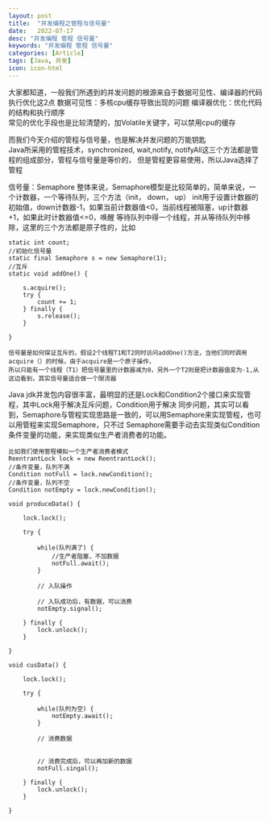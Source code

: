```yaml
---
layout: post
title:  "并发编程之管程与信号量"
date:   2022-07-17
desc: "并发编程 管程 信号量"
keywords: "并发编程 管程 信号量"
categories: [Article]
tags: [Java, 并发]
icon: icon-html
---
```


大家都知道，一般我们所遇到的并发问题的根源来自于数据可见性、编译器的代码执行优化这2点
数据可见性：多核cpu缓存导致出现的问题
编译器优化：优化代码的结构和执行顺序<br/>
常见的优化手段也是比较清楚的，加Volatile关键字，可以禁用cpu的缓存

而我们今天介绍的管程与信号量，也是解决并发问题的万能钥匙<br/>
Java所采用的管程技术，synchronized, wait,notify, notifyAll这三个方法都是管程的组成部分，管程与信号量是等价的，
但是管程更容易使用，所以Java选择了管程

信号量：Semaphore
整体来说，Semaphore模型是比较简单的，简单来说，一个计数器，一个等待队列，三个方法（init， down， up）
init用于设置计数器的初始值，down计数器-1，如果当前计数器值<0，当前线程被阻塞，up计数器+1，如果此时计数器值<=0，唤醒
等待队列中得一个线程，并从等待队列中移除，这里的三个方法都是原子性的，比如

    static int count;
    //初始化信号量
    static final Semaphore s = new Semaphore(1);
    //互斥
    static void addOne() {
    
        s.acquire();
        try {
            count += 1; 
        } finally {
            s.release();
        }
    
    }
    
    信号量是如何保证互斥的，假设2个线程T1和T2同时访问addOne()方法，当他们同时调用acquire（）的时候，由于acquire是一个原子操作，
    所以只能有一个线程（T1）把信号量里的计数器减为0，另外一个T2则是把计数器值变为-1,从这边看到，其实信号量适合做一个限流器



Java jdk并发包内容很丰富，最明显的还是Lock和Condition2个接口来实现管程，其中Lock用于解决互斥问题，Condition用于解决
同步问题，其实可以看到，Semaphore与管程实现思路是一致的，可以用Semaphore来实现管程，也可以用管程来实现Semaphore，只不过
Semaphore需要手动去实现类似Condition条件变量的功能，来实现类似生产者消费者的功能。

    比如我们使用管程模拟一个生产者消费者模式
    ReentrantLock lock = new ReentrantLock();
    //条件变量，队列不满
    Condition notFull = lock.newCondition();
    //条件变量，队列不空
    Condition notEmpty = lock.newCondition();
    
    void produceData() {
    
        lock.lock();
        
        try {
        
            while(队列满了) {
                //生产者阻塞，不加数据
                notFull.await();
            }
            
            // 入队操作
            
            // 入队成功后，有数据，可以消费
            notEmpty.signal();
            
        } finally {
            lock.unlock();
        }
    
    }
    
    void cusData() {
    
        lock.lock();
        
        try {
        
            while(队列为空) {
                notEmpty.await();
            }
            
            // 消费数据
            
            
            // 消费完成后，可以再加新的数据
            notFull.singal();
        
        } finally {
            lock.unlock();
        }
    
    }



    
    
    